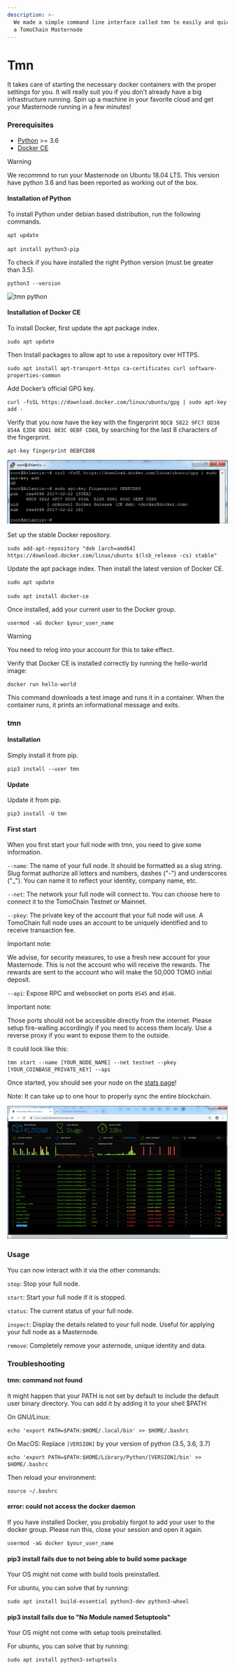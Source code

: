 ```yaml
---
description: >-
  We made a simple command line interface called tmn to easily and quickly start
  a TomoChain Masternode
---
```


# Tmn

It takes care of starting the necessary docker containers with the proper settings for you. It will really suit you if you don't already have a big infrastructure running. Spin up a machine in your favorite cloud and get your Masternode running in a few minutes!

### Prerequisites <a id="prerequisites"></a>

* [Python](https://docs.python-guide.org/starting/install3/linux/) &gt;= 3.6
* [Docker CE](https://docs.docker.com/install/)

Warning

We recommnd to run your Masternode on Ubuntu 18.04 LTS. This version have python 3.6 and has been reported as working out of the box.

#### Installation of Python <a id="installation-of-python"></a>

To install Python under debian based distribution, run the following commands.

```text
apt update

apt install python3-pip
```

To check if you have installed the right Python version \(must be greater than 3.5\).

```text
python3 --version
```

![tmn python](https://docs.tomochain.com/assets/tmn_python.png)

#### Installation of Docker CE <a id="installation-of-docker-ce"></a>

To install Docker, first update the apt package index.

```text
sudo apt update
```

Then Install packages to allow apt to use a repository over HTTPS.

```text
sudo apt install apt-transport-https ca-certificates curl software-properties-common
```

Add Docker’s official GPG key.

```text
curl -fsSL https://download.docker.com/linux/ubuntu/gpg | sudo apt-key add -
```

Verify that you now have the key with the fingerprint `9DC8 5822 9FC7 DD38 854A E2D8 8D81 803C 0EBF CD88`, by searching for the last 8 characters of the fingerprint.

```text
apt-key fingerprint 0EBFCD88
```

![](../../../.gitbook/assets/image%20%2826%29.png)

Set up the stable Docker repository.

```text
sudo add-apt-repository "deb [arch=amd64] https://download.docker.com/linux/ubuntu $(lsb_release -cs) stable"
```

Update the apt package index. Then install the latest version of Docker CE.

```text
sudo apt update

sudo apt install docker-ce
```

Once installed, add your current user to the Docker group.

```text
usermod -aG docker $your_user_name
```

Warning

You need to relog into your account for this to take effect.

Verify that Docker CE is installed correctly by running the hello-world image:

```text
docker run hello-world
```

This command downloads a test image and runs it in a container. When the container runs, it prints an informational message and exits.

### tmn <a id="tmn"></a>

#### Installation <a id="installation"></a>

Simply install it from pip.

```text
pip3 install --user tmn
```

#### Update <a id="update"></a>

Update it from pip.

```text
pip3 install -U tmn
```

#### First start <a id="first-start"></a>

When you first start your full node with tmn, you need to give some information.

`--name`: The name of your full node. It should be formatted as a slug string. Slug format authorize all letters and numbers, dashes \("-"\) and underscores \("\_"\). You can name it to reflect your identity, company name, etc.

`--net`: The network your full node will connect to. You can choose here to connect it to the TomoChain Testnet or Mainnet.

`--pkey`: The private key of the account that your full node will use. A TomoChain full node uses an account to be uniquely identified and to receive transaction fee.

Important note:

We advise, for security measures, to use a fresh new account for your Masternode. This is not the account who will receive the rewards. The rewards are sent to the account who will make the 50,000 TOMO initial deposit.

`--api`: Expose RPC and websocket on ports `8545` and `8546`.

Important note:

Those ports should not be accessible directly from the internet. Please setup fire-walling accordingly if you need to access them localy. Use a reverse proxy if you want to expose them to the outside.

It could look like this:

```text
tmn start --name [YOUR_NODE_NAME] --net testnet --pkey [YOUR_COINBASE_PRIVATE_KEY] --api
```

Once started, you should see your node on the [stats page](https://stats.testnet.tomochain.com/)!

Note: It can take up to one hour to properly sync the entire blockchain.

![](../../../.gitbook/assets/image%20%2858%29.png)



### Usage <a id="usage"></a>

You can now interact with it via the other commands:

`stop`: Stop your full node.

`start`: Start your full node if it is stopped.

`status`: The current status of your full node.

`inspect`: Display the details related to your full node. Useful for applying your full node as a Masternode.

`remove`: Completely remove your asternode, unique identity and data.

### Troubleshooting <a id="troubleshooting"></a>

#### tmn: command not found <a id="tmn-command-not-found"></a>

It might happen that your PATH is not set by default to include the default user binary directory. You can add it by adding it to your shell $PATH:

On GNU/Linux:

```text
echo 'export PATH=$PATH:$HOME/.local/bin' >> $HOME/.bashrc
```

On MacOS: Replace `[VERSION]` by your version of python \(3.5, 3.6, 3.7\)

```text
echo 'export PATH=$PATH:$HOME/Library/Python/[VERSION]/bin' >> $HOME/.bashrc
```

Then reload your environment:

```text
source ~/.bashrc
```

#### error: could not access the docker daemon <a id="error-could-not-access-the-docker-daemon"></a>

If you have installed Docker, you probably forgot to add your user to the docker group. Please run this, close your session and open it again.

```text
usermod -aG docker $your_user_name
```

#### pip3 install fails due to not being able to build some package <a id="pip3-install-fails-due-to-not-being-able-to-build-some-package"></a>

Your OS might not come with build tools preinstalled.

For ubuntu, you can solve that by running:

```text
sudo apt install build-essential python3-dev python3-wheel
```

#### pip3 install fails due to "No Module named Setuptools" <a id="pip3-install-fails-due-to-no-module-named-setuptools"></a>

Your OS might not come with setup tools preinstalled.

For ubuntu, you can solve that by running:

```text
sudo apt install python3-setuptools
```

